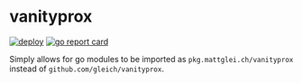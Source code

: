 # vanityprox

[![deploy](https://github.com/gleich/vanityprox/actions/workflows/deploy.yml/badge.svg)](https://github.com/gleich/vanityprox/actions/workflows/deploy.yml)
[![go report card](https://goreportcard.com/badge/pkg.mattglei.ch/vanityprox)](https://goreportcard.com/report/pkg.mattglei.ch/vanityprox)

Simply allows for go modules to be imported as `pkg.mattglei.ch/vanityprox` instead of `github.com/gleich/vanityprox`.
